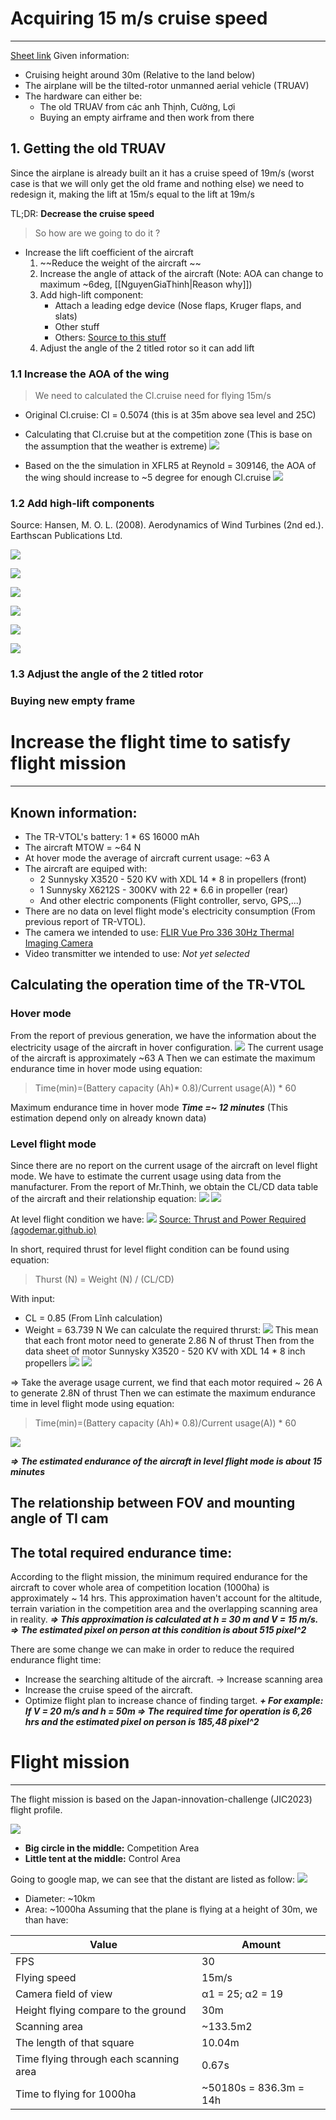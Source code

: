 # Acquiring 15 m/s cruise speed
---
[Sheet link](https://docs.google.com/spreadsheets/d/1Ys8nD785RTRev7et7yYlS1L4-2iYJHopqZFAbuxZgvw/edit?usp=sharing)
Given information: 
- Cruising height around 30m (Relative to the land below)
- The airplane will be the tilted-rotor unmanned aerial vehicle (TRUAV)
- The hardware can either be:
	- The old TRUAV from các anh Thịnh, Cường, Lợi 
	- Buying an empty airframe and then work from there
## 1. Getting the old TRUAV
Since the airplane is already built an it has a cruise speed of 19m/s (worst case is that we will only get the old frame and nothing else) we need to redesign it, making the lift at 15m/s equal to the lift at 19m/s

TL;DR: **Decrease the cruise speed** 

> So how are we going to do it ? 
- Increase the lift coefficient of the aircraft
	1. ~~Reduce the weight of the aircraft ~~
	2. Increase the angle of attack of the aircraft (Note: AOA can change to maximum ~6deg, [[NguyenGiaThinh|Reason why]])
	3. Add high-lift component:
		- Attach a leading edge device (Nose flaps, Kruger flaps, and slats)
		- Other stuff
		- Others: [Source to this stuff](https://www.ae.utexas.edu/courses/ase463q/design_pages/summer02/activewing/page009.html)
	4. Adjust the angle of the 2 titled rotor so it can add lift
### 1.1 Increase the AOA of the wing
>We need to calculated the Cl.cruise need for flying 15m/s
- Original Cl.cruise: Cl = 0.5074 (this is at 35m above sea level and 25C)
- Calculating that Cl.cruise but at the competition zone (This is base on the assumption that the weather is extreme)
![](https://i.imgur.com/ELtDgAR.png)

- Based on the the simulation in XFLR5 at Reynold = 309146, the AOA of the wing should increase to ~5 degree for enough Cl.cruise
![](https://i.imgur.com/4gHTYWA.png)

### 1.2 Add high-lift components
Source: Hansen, M. O. L. (2008). Aerodynamics of Wind Turbines (2nd ed.). Earthscan Publications Ltd.

![](https://i.imgur.com/eSqyVfN.png)

![](https://i.imgur.com/MFwnZF9.png)

![](https://i.imgur.com/LbsEZA3.png)

![](https://i.imgur.com/YoHVBQw.png)

![](https://i.imgur.com/Dec6g9A.png)

![](https://i.imgur.com/PRmMttS.png)

### 1.3 Adjust the angle of the 2 titled rotor


### Buying new empty frame

# Increase the flight time to satisfy flight mission
---
## Known information: 
* The TR-VTOL's battery: 1 * 6S 16000 mAh
* The aircraft MTOW = ~64 N
* At hover mode the average of aircraft current usage: ~63 A 
* The aircraft are equiped with: 
	* 2 Sunnysky X3520 - 520 KV with XDL 14 * 8 in propellers (front)
	* 1 Sunnysky X6212S - 300KV with 22 * 6.6 in propeller (rear)
	*  And other electric components (Flight controller, servo, GPS,...)
* There are no data on level flight mode's electricity consumption (From previous report of TR-VTOL).
* The camera we intended to use: [FLIR Vue Pro 336 30Hz Thermal Imaging Camera](https://www.tester.co.uk/flir-vue-pro-336-30hz-thermal-imaging-camera-choice-of-lens)
* Video transmitter we intended to use: *Not yet selected*
## Calculating the operation time of the TR-VTOL
### Hover mode
From the report of previous generation, we have the information about the electricity usage of the aircraft in hover configuration.
![](https://i.imgur.com/JfLilUl.png)
The current usage of the aircraft is approximately ~63 A
Then we can estimate the maximum endurance time in hover mode using equation:
>Time(min)=(Battery capacity (Ah)* 0.8)/Current usage(A)) * 60

Maximum endurance time in hover mode ***Time =~ 12 minutes***
(This estimation depend only on already known data)
### Level flight mode
Since there are no report on the current usage of the aircraft on level flight mode. We have to estimate the current usage using data from the manufacturer.
From the report of Mr.Thinh, we obtain the CL/CD data table of the aircraft and their relationship equation:
![](https://i.imgur.com/o6iJbyO.png)
![](https://i.imgur.com/oCauLOZ.png)

At level flight condition we have:
![](https://i.imgur.com/15Ye7sN.png)
[Source: Thrust and Power Required (agodemar.github.io)](https://agodemar.github.io/FlightMechanics4Pilots/mypages/thrust-power-required/)

In short, required thrust for level flight condition can be found using equation:
> Thurst (N) = Weight (N) / (CL/CD)

With input:
* CL = 0.85 (From Lĩnh calculation)
* Weight = 63.739 N
We can calculate the required thrurst:
![](https://i.imgur.com/ZnkEnff.png)
This mean that each front motor need to generate 2.86 N of thrust
Then from the data sheet of motor Sunnysky X3520 - 520 KV with XDL 14 * 8 inch propellers 
![](https://i.imgur.com/yDfaObP.png)
![](https://i.imgur.com/XEodFKu.png)

=> Take the average usage current, we find that each motor required ~ 26 A to generate 2.8N of thrust
Then we can estimate the maximum endurance time in level flight mode using equation:
>Time(min)=(Battery capacity (Ah)* 0.8)/Current usage(A)) * 60

![](https://i.imgur.com/LszU609.png)

***=> The estimated endurance of the aircraft in level flight mode is about 15 minutes***
## The relationship between FOV and mounting angle of TI cam


## The total required endurance time:
According to the flight mission, the minimum required endurance for the aircraft to cover whole area of competition location (1000ha) is approximately ~ 14 hrs. This approximation haven't account for the altitude, terrain variation in the competition area and the overlapping scanning area in reality.
***=> This approximation is calculated at h = 30 m and V = 15 m/s. 
=> The estimated pixel on person at this condition is about 515 pixel^2***

There are some change we can make in order to reduce the required endurance flight time:
- Increase the searching altitude of the aircraft. -> Increase scanning area
- Increase the cruise speed of the aircraft.
- Optimize flight plan to increase chance of finding target.
***+ For example: If V = 20 m/s and h = 50m
=> The required time for operation is 6,26 hrs and the estimated pixel on person is 185,48 pixel^2***

# Flight mission
---
The flight mission is based on the Japan-innovation-challenge (JIC2023) flight profile. 

![](https://i.imgur.com/4xCA4Ei.png)

- **Big circle in the middle:** Competition Area
- **Little tent at the middle:** Control Area

Going to google map, we can see that the distant are listed as follow:
![](https://i.imgur.com/CUwBo30.png)

- Diameter: ~10km 
- Area: ~1000ha 
Assuming that the plane is flying at a height of 30m, we than have:

| Value                                 | Amount                 |
| ------------------------------------- | ---------------------- |
| FPS                                   | 30                     |
| Flying speed                          | 15m/s                  |
| Camera field of view                  | α1 = 25; α2 = 19       |
| Height flying compare to the ground   | 30m                    |
| Scanning area                         | ~133.5m2               |
| The length of that square             | 10.04m                 |
| Time flying through each scanning area| 0.67s                  |
| Time to flying for 1000ha             | ~50180s = 836.3m = 14h |

